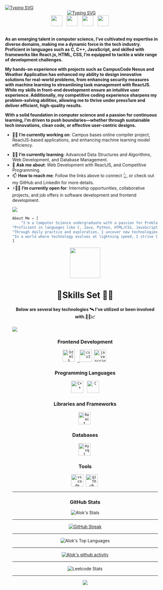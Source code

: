 <div>
    <div align="left">
        <a href="https://git.io/typing-svg"><img src="https://readme-typing-svg.herokuapp.com?font=Jersey+10+Charted&duration=900&pause=1&color=106FF7&random=false&width=435&lines=Alok+Sachan;Alok" alt="Typing SVG" /></a>
    </div>
    </div>
    <div align="center">
        <a href="https://git.io/typing-svg"><img src="https://readme-typing-svg.herokuapp.com?font=Jersey+25+&weight=500&size=25&pause=700&random=false&width=435&lines=Hi+%F0%9F%91%8B+I'm+Alok+Sachan;Software+Developer;Web+Development;Algorithms;" alt="Typing SVG" /></a>
    </div>
    <div align="center">
        <a href="https://www.hackerrank.com/profile/2101640100031_CS"><img src="https://upload.wikimedia.org/wikipedia/commons/6/65/HackerRank_logo.png" width="37" height="35" style="margin-right: 10px;" /></a>
<a href="https://leetcode.com/u/alok_sachan9876/"><img src="https://upload.wikimedia.org/wikipedia/commons/1/19/LeetCode_logo_black.png" width="37" height="35" style="margin-right: 10px;" /></a>
          <a href="mailto:aloksachan9876@gmail.com"><img src="https://www.logo.wine/a/logo/Gmail/Gmail-Logo.wine.svg" width="37" height="35" style="margin-right: 10px;" /></a>
    <a href="https://www.linkedin.com/in/alok-sachan-2003as/"><img src="https://upload.wikimedia.org/wikipedia/commons/thumb/f/f8/LinkedIn_icon_circle.svg/1200px-LinkedIn_icon_circle.svg.png" width="37" height="35" style="margin-right: 10px;" /></a>
    </div>
<div align="left">
        <br />
        <p>
            <strong>
             As an emerging talent in computer science, I’ve cultivated my expertise in diverse domains, making me a dynamic force in the tech industry. Proficient in languages such as C, C++, JavaScript, and skilled with frameworks like React.js, HTML, CSS, I’m equipped to tackle a wide range of development challenges.

My hands-on experience with projects such as CampusCode Nexus and Weather Application  has enhanced my ability to design innovative solutions for real-world problems, from enhancing security measures with machine learning to streamlining task management with ReactJS. While my skills in front-end development ensure an intuitive user experience. Additionally, my competitive coding experience sharpens my problem-solving abilities, allowing me to thrive under press1ure and deliver efficient, high-quality results.

With a solid foundation in computer science and a passion for continuous learning, I’m driven to push boundaries—whether through sustainable tech innovations, clean code, or effective user-centric designs.
            </strong>
        </p>
        <ul>
           <li>🔭🚀 <b>I’m currently working on</b>: Campus bases online compiler project, ReactJS-based applications, and enhancing machine learning model efficiency.</li>
<li>🌱🧠 <b>I’m currently learning</b>: Advanced Data Structures and Algorithms, Web Development, and Database Management.</li>
<li>💬 <b>Ask me about</b>: Web Development with ReactJS, and Competitive Programming.</li>
<li>📫 <b>How to reach me</b>: Follow the links above to connect 👆, or check out my GitHub and LinkedIn for more details.</li>
<li>⚡🐱‍🏍 <b>I’m currently open for</b>: Internship opportunities, collaborative projects, and job offers in software development and frontend development.</li>

            
<a><img src="https://user-images.githubusercontent.com/73097560/115834477-dbab4500-a447-11eb-908a-139a6edaec5c.gif"></a>


```py
About Me = [
    "I'm a Computer Science undergraduate with a passion for Problem Solving and Web Development, constantly on a journey of continuous learning and innovation."
"Proficient in languages like C, Java, Python, HTML/CSS, JavaScript, and experienced with frameworks like ReactJS, I am dedicated to developing efficient solutions across various domains."
"Through daily practice and exploration, I uncover new technologies and sharpen my skills in data analysis and software development."
"In a world where technology evolves at lightning speed, I strive to write clean, optimized code and create impactful projects that push the boundaries of what's possible. 💻✨"
]
```
<div align="center">
     <a href="https://www.linkedin.com/in/alok-sachan-2003as/"><img src="https://user-images.githubusercontent.com/74038190/212284087-bbe7e430-757e-4901-90bf-4cd2ce3e1852.gif" width="100"></a>
    <h1>🧠Skills Set 🦾🤖</h1>
    <h4>Below are several key technologies 🛰 I've utilized or been involved with.👨‍💻📈</h4>
</div>
<a><img src="https://user-images.githubusercontent.com/73097560/115834477-dbab4500-a447-11eb-908a-139a6edaec5c.gif"></a>
<div align="center">
    <h3><b>Frontend Development</b></h3>
    <code><a href="#" target="_blank"><img src="https://upload.wikimedia.org/wikipedia/commons/thumb/6/61/HTML5_logo_and_wordmark.svg/512px-HTML5_logo_and_wordmark.svg.png" title="HTML5" alt="html5" width="40" height="40"/></a></code>&nbsp;
    <code><a href="#" target="_blank"> <img src="https://upload.wikimedia.org/wikipedia/commons/thumb/6/62/CSS3_logo.svg/800px-CSS3_logo.svg.png" title="CSS3" alt="css3" width="40" height="40"/></a></code>&nbsp;
    <code><a href="#" target="_blank"><img src="https://upload.wikimedia.org/wikipedia/commons/thumb/6/6a/JavaScript-logo.png/800px-JavaScript-logo.png" title="JavaScript" alt="javascript" width="40" height="40"/></a></code>&nbsp;
</div>

<div align="center">
    <h3><b>Programming Languages</b></h3>
     <code><a href="#" target="_blank"><img src="https://upload.wikimedia.org/wikipedia/commons/thumb/3/32/C%2B%2B_logo.png/800px-C%2B%2B_logo.png?20210422185554" title="C++" alt="C++" height="40"/></a></code>&nbsp;&nbsp;
    <code><a href="#" target="_blank"><img src="https://upload.wikimedia.org/wikipedia/commons/1/19/C_Logo.png" title="C" alt="C" height="40"/></a></code>
</div>

<div align="center">
    <h3><b>Libraries and Frameworks</b></h3>
    <code><a href="#" target="_blank"><img src="https://upload.wikimedia.org/wikipedia/commons/a/a7/React-icon.svg" title="React" alt="React" height="40"/></a></code>&nbsp;
<!--     <code><a href="#" target="_blank"> <img src="https://github.com/ArkS0001/ArkS0001/assets/113760964/1a1e18f3-61e8-478f-9652-4a38537ca824" title="Django" alt="Django" height="40"/></a></code>&nbsp; -->
</div>


<div align="center">
    <h3><b>Databases</b></h3>
    <code><a href="#" target="_blank"><img src="https://pngimg.com/uploads/mysql/mysql_PNG11.png" title="MySql" alt="mysql" height="40"/></a></code>&nbsp;
</div>


<div align="center">
    <h3><b>Tools</b></h3>
    <code><a href="#" target="_blank"><img src="https://upload.wikimedia.org/wikipedia/commons/thumb/9/9a/Visual_Studio_Code_1.35_icon.svg/2048px-Visual_Studio_Code_1.35_icon.svg.png" title="VSCode" alt="vscode" width="40" height="40"/></a></code>&nbsp;
    <code><a href="#" target="_blank"><img src="https://logos-world.net/wp-content/uploads/2020/11/GitHub-Symbol.png" title="GitHub" alt="github" width="40" height="40"/></a></code>&nbsp;
</div>

<hr>

<div align="center"><h3><b>GitHub Stats</b></h3></div>
<div align="center">

![Alok's Stats](https://github-readme-stats.vercel.app/api?username=aloksachan9949&theme=transparent&show_icons=true&hide_border=false&count_private=true)


<hr>

<!--[![GitHub Streak](http://github-readme-streak-stats.herokuapp.com?user=ArkS0001&theme=transparent&count_private=true)](https://git.io/streak-stats)-->
[![GitHub Streak](http://github-readme-streak-stats.herokuapp.com?user=aloksachan9949&theme=transparent&count_private=true)](https://git.io/streak-stats)


<hr>

 <!--![ Top Languages](https://github-readme-stats.vercel.app/api/top-langs/?username=ArkS0001&theme=transparent&show_icons=true&hide_border=false&layout=compact&count_private=true)-->

 ![Alok's Top Languages](https://github-readme-stats.vercel.app/api/top-langs/?username=aloksachan9949&theme=transparent&show_icons=true&hide_border=false&layout=compact&count_private=true)


<hr>

<!--[![ github activity](https://github-readme-activity-graph.vercel.app/graph?username=ArkS0001&theme=github-compact)]()-->

[![Alok's github activity](https://github-readme-activity-graph.vercel.app/graph?username=aloksachan9949&theme=github-compact)]()


<hr>

<!--![Leetcode Stats](https://leetcard.jacoblin.cool/XxArksxX?ext=activity)-->

![Leetcode Stats](https://leetcard.jacoblin.cool/alok_sachan9876?ext=activity)


<hr>

</div>

<p align="center">
     <img src="https://capsule-render.vercel.app/api?type=waving&height=100&color=gradient&section=footer&reversal=true&descAlign=5"/>
</p>
